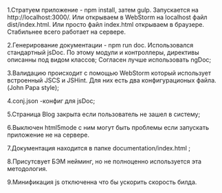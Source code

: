 1.Стратуем приложение - npm install, затем gulp. Запускается на http://localhost:3000/.
Или открываем в WebStorm на localhost файл dist/index.html.
Или просто файл index.html открываем в браузере. Стабильнее всего работает на сервере.

2.Генерирование документации - npm run doc. Использовался стандартный jsDoc. По этому модули и контроллеры, директивы описанны под видом классов;
Согласен лучше использовать ngDoc;

3.Валидацию происходит с помощью WebStorm который использует встроенный JSCS и JSHint. Для них есть два конфигурационых файла.(John Papa style);

4.conj.json -конфиг для jsDoc;

5.Страница Blog закрыта если пользователь не зашел в систему;

6.Выключен html5mode с ним могут быть проблемы если запускать приложение не на сервере.

7.Документация находится в папке documentation/index.html ;

8.Присутсвует БЭМ нейминг, но не полноценно используется эта методология.

9.Минификация js отключенна что бы ускорить скорость билда. 



